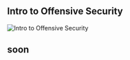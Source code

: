 ## Intro to Offensive Security
![Intro to Offensive Security](https://user-images.githubusercontent.com/106317311/171192279-3c0f9e37-e5d2-4bc8-b51c-bce664140646.jpg)


##                               soon
